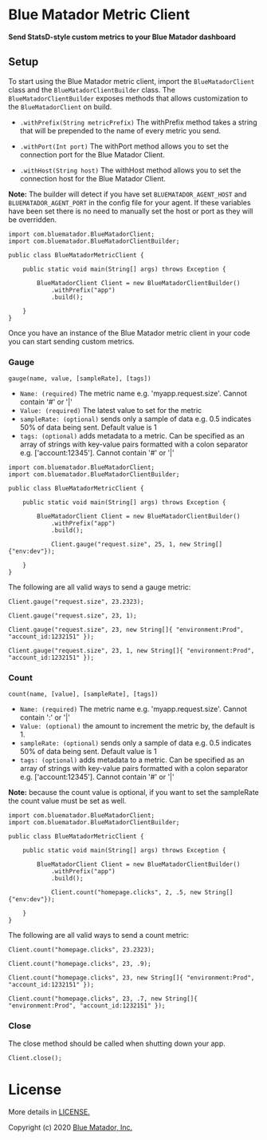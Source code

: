 # Blue Matador Metric Client

**Send StatsD-style custom metrics to your Blue Matador dashboard** 

## Setup

To start using the Blue Matador metric client, import the `BlueMatadorClient` class and the `BlueMatadorClientBuilder`
class. The `BlueMatadorClientBuilder` exposes methods that allows customization to the `BlueMatadorClient` on build.

 * `.withPrefix(String metricPrefix)` The withPrefix method takes a string that will be prepended to the name of every metric you send. 

 * `.withPort(Int port)` The withPort method allows you to set the connection port for the Blue Matador Client. 

 * `.withHost(String host)` The withHost method allows you to set the connection host for the Blue Matador Client.

**Note:** The builder will detect if you have set `BLUEMATADOR_AGENT_HOST` and `BLUEMATADOR_AGENT_PORT` in the config file for your agent. If these variables have been set there is no need to manually set the host or port as they will be overridden.  

```
import com.bluematador.BlueMatadorClient;
import com.bluematador.BlueMatadorClientBuilder;

public class BlueMatadorMetricClient {

    public static void main(String[] args) throws Exception {

        BlueMatadorClient Client = new BlueMatadorClientBuilder()
            .withPrefix("app")
            .build();

    }
}

```

Once you have an instance of the Blue Matador metric client in your code you can start sending custom metrics. 

### Gauge
`gauge(name, value, [sampleRate], [tags])`
  * `Name: (required)` The metric name e.g. 'myapp.request.size'. Cannot contain '#' or '|'
  * `Value: (required)` The latest value to set for the metric
  * `sampleRate: (optional)` sends only a sample of data e.g. 0.5 indicates 50% of data being sent. Default value is 1
  * `tags: (optional)`  adds metadata to a metric. Can be specified as an array of strings with key-value pairs formatted with a colon separator e.g. ['account:12345']. Cannot contain '#' or '|'

```
import com.bluematador.BlueMatadorClient;
import com.bluematador.BlueMatadorClientBuilder;

public class BlueMatadorMetricClient {

    public static void main(String[] args) throws Exception {

        BlueMatadorClient Client = new BlueMatadorClientBuilder()
            .withPrefix("app")
            .build();

            Client.gauge("request.size", 25, 1, new String[]{"env:dev"});

    }
}

```

The following are all valid ways to send a gauge metric:

```
Client.gauge("request.size", 23.2323);

Client.gauge("request.size", 23, 1);

Client.gauge("request.size", 23, new String[]{ "environment:Prod", "account_id:1232151" });

Client.gauge("request.size", 23, 1, new String[]{ "environment:Prod", "account_id:1232151" });

```

### Count
`count(name, [value], [sampleRate], [tags])`
  * `Name: (required)` The metric name e.g. 'myapp.request.size'. Cannot contain ':' or '|'
  * `Value: (optional)` the amount to increment the metric by, the default is 1. 
  * `sampleRate: (optional)` sends only a sample of data e.g. 0.5 indicates 50% of data being sent. Default value is 1
  * `tags: (optional)`  adds metadata to a metric. Can be specified as an array of strings with key-value pairs formatted with a colon separator e.g. ['account:12345']. Cannot contain '#' or '|'

**Note:** because the count value is optional, if you want to set the sampleRate the count value must be set as well.  

```
import com.bluematador.BlueMatadorClient;
import com.bluematador.BlueMatadorClientBuilder;

public class BlueMatadorMetricClient {

    public static void main(String[] args) throws Exception {

        BlueMatadorClient Client = new BlueMatadorClientBuilder()
            .withPrefix("app")
            .build();

            Client.count("homepage.clicks", 2, .5, new String[]{"env:dev"});

    }
}

```

The following are all valid ways to send a count metric: 

```
Client.count("homepage.clicks", 23.2323);

Client.count("homepage.clicks", 23, .9);

Client.count("homepage.clicks", 23, new String[]{ "environment:Prod", "account_id:1232151" });

Client.count("homepage.clicks", 23, .7, new String[]{ "environment:Prod", "account_id:1232151" });

```

### Close

The close method should be called when shutting down your app.

```
Client.close();
```


# License

More details in [LICENSE.](https://github.com/bluematador/bluematador-metrics-client-java/blob/master/LICENSE)

Copyright (c) 2020 [Blue Matador, Inc.](https://www.bluematador.com/)

